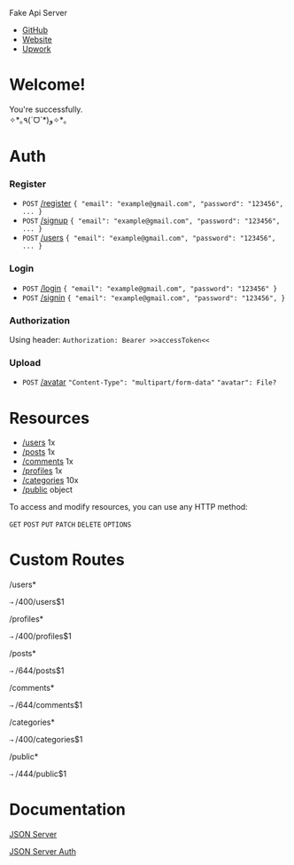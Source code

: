 Fake Api Server

*   [GitHub](https://github.com/hiennguyen92)
*   [Website](https://hiennv.com)
*   [Upwork](https://www.upwork.com/freelancers/~01e8865aa693b1478a)

Welcome!
========

You're successfully.  
✧\*｡٩(ˊᗜˋ\*)و✧\*｡

Auth
====

### Register

*   `POST` [/register](register) `{ "email": "example@gmail.com", "password": "123456", ... }`
*   `POST` [/signup](signup) `{ "email": "example@gmail.com", "password": "123456", ... }`
*   `POST` [/users](users) `{ "email": "example@gmail.com", "password": "123456", ... }`

### Login

*   `POST` [/login](login) `{ "email": "example@gmail.com", "password": "123456" }`
*   `POST` [/signin](signin) `{ "email": "example@gmail.com", "password": "123456", }`

### Authorization

Using header: `Authorization: Bearer >>accessToken<<`

### Upload

*   `POST` [/avatar](avatar) `"Content-Type": "multipart/form-data"` `"avatar": File?`

Resources
=========

*   [/users](users) 1x
*   [/posts](posts) 1x
*   [/comments](comments) 1x
*   [/profiles](profiles) 1x
*   [/categories](categories) 10x
*   [/public](public) object

To access and modify resources, you can use any HTTP method:

`GET` `POST` `PUT` `PATCH` `DELETE` `OPTIONS`

Custom Routes
=============

/users\*

`⇢` /400/users$1

/profiles\*

`⇢` /400/profiles$1

/posts\*

`⇢` /644/posts$1

/comments\*

`⇢` /644/comments$1

/categories\*

`⇢` /400/categories$1

/public\*

`⇢` /444/public$1

Documentation
=============

[JSON Server](https://github.com/typicode/json-server)  
  
[JSON Server Auth](https://github.com/jeremyben/json-server-auth)
